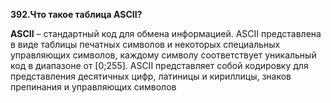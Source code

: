 **392.Что такое таблица ASCII?**  

**ASCII** – стандартный код для обмена информацией. ASCII представлена в виде таблицы печатных символов и некоторых специальных управляющих символов, каждому символу соответствует уникальный код в диапазоне от [0;255]. 
ASCII представляет собой кодировку для представления десятичных цифр, латиницы и кириллицы, знаков препинания и управляющих символов

